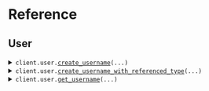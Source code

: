 # Reference
## User
<details><summary><code>client.user.<a href="src/seed/user/client.py">create_username</a>(...)</code></summary>
<dl>
<dd>

#### 🔌 Usage

<dl>
<dd>

<dl>
<dd>

```python
from seed import SeedRequestParameters

client = SeedRequestParameters(
    base_url="https://yourhost.com/path/to/api",
)
client.user.create_username(
    tags=["tags", "tags"],
    username="username",
    password="password",
    name="test",
)

```
</dd>
</dl>
</dd>
</dl>

#### ⚙️ Parameters

<dl>
<dd>

<dl>
<dd>

**tags:** `typing.Sequence[str]` 
    
</dd>
</dl>

<dl>
<dd>

**username:** `str` 
    
</dd>
</dl>

<dl>
<dd>

**password:** `str` 
    
</dd>
</dl>

<dl>
<dd>

**name:** `str` 
    
</dd>
</dl>

<dl>
<dd>

**request_options:** `typing.Optional[RequestOptions]` — Request-specific configuration.
    
</dd>
</dl>
</dd>
</dl>


</dd>
</dl>
</details>

<details><summary><code>client.user.<a href="src/seed/user/client.py">create_username_with_referenced_type</a>(...)</code></summary>
<dl>
<dd>

#### 🔌 Usage

<dl>
<dd>

<dl>
<dd>

```python
from seed import SeedRequestParameters

client = SeedRequestParameters(
    base_url="https://yourhost.com/path/to/api",
)
client.user.create_username_with_referenced_type(
    tags=["tags", "tags"],
    username="username",
    password="password",
    name="test",
)

```
</dd>
</dl>
</dd>
</dl>

#### ⚙️ Parameters

<dl>
<dd>

<dl>
<dd>

**tags:** `typing.Sequence[str]` 
    
</dd>
</dl>

<dl>
<dd>

**username:** `str` 
    
</dd>
</dl>

<dl>
<dd>

**password:** `str` 
    
</dd>
</dl>

<dl>
<dd>

**name:** `str` 
    
</dd>
</dl>

<dl>
<dd>

**request_options:** `typing.Optional[RequestOptions]` — Request-specific configuration.
    
</dd>
</dl>
</dd>
</dl>


</dd>
</dl>
</details>

<details><summary><code>client.user.<a href="src/seed/user/client.py">get_username</a>(...)</code></summary>
<dl>
<dd>

#### 🔌 Usage

<dl>
<dd>

<dl>
<dd>

```python
import datetime
import uuid

from seed import SeedRequestParameters
from seed.user import NestedUser, User

client = SeedRequestParameters(
    base_url="https://yourhost.com/path/to/api",
)
client.user.get_username(
    limit=1,
    id=uuid.UUID(
        "d5e9c84f-c2b2-4bf4-b4b0-7ffd7a9ffc32",
    ),
    date=datetime.date.fromisoformat(
        "2023-01-15",
    ),
    deadline=datetime.datetime.fromisoformat(
        "2024-01-15 09:30:00+00:00",
    ),
    bytes="SGVsbG8gd29ybGQh",
    user=User(
        name="name",
        tags=["tags", "tags"],
    ),
    user_list=[
        User(
            name="name",
            tags=["tags", "tags"],
        ),
        User(
            name="name",
            tags=["tags", "tags"],
        ),
    ],
    optional_deadline=datetime.datetime.fromisoformat(
        "2024-01-15 09:30:00+00:00",
    ),
    key_value={"keyValue": "keyValue"},
    optional_string="optionalString",
    nested_user=NestedUser(
        name="name",
        user=User(
            name="name",
            tags=["tags", "tags"],
        ),
    ),
    optional_user=User(
        name="name",
        tags=["tags", "tags"],
    ),
    exclude_user=User(
        name="name",
        tags=["tags", "tags"],
    ),
    filter="filter",
    long_param=1000000,
    big_int_param=1000000,
)

```
</dd>
</dl>
</dd>
</dl>

#### ⚙️ Parameters

<dl>
<dd>

<dl>
<dd>

**limit:** `int` 
    
</dd>
</dl>

<dl>
<dd>

**id:** `uuid.UUID` 
    
</dd>
</dl>

<dl>
<dd>

**date:** `dt.date` 
    
</dd>
</dl>

<dl>
<dd>

**deadline:** `dt.datetime` 
    
</dd>
</dl>

<dl>
<dd>

**bytes:** `str` 
    
</dd>
</dl>

<dl>
<dd>

**user:** `User` 
    
</dd>
</dl>

<dl>
<dd>

**user_list:** `typing.Sequence[User]` 
    
</dd>
</dl>

<dl>
<dd>

**key_value:** `typing.Dict[str, str]` 
    
</dd>
</dl>

<dl>
<dd>

**nested_user:** `NestedUser` 
    
</dd>
</dl>

<dl>
<dd>

**exclude_user:** `typing.Union[User, typing.Sequence[User]]` 
    
</dd>
</dl>

<dl>
<dd>

**filter:** `typing.Union[str, typing.Sequence[str]]` 
    
</dd>
</dl>

<dl>
<dd>

**long_param:** `int` 
    
</dd>
</dl>

<dl>
<dd>

**big_int_param:** `str` 
    
</dd>
</dl>

<dl>
<dd>

**optional_deadline:** `typing.Optional[dt.datetime]` 
    
</dd>
</dl>

<dl>
<dd>

**optional_string:** `typing.Optional[str]` 
    
</dd>
</dl>

<dl>
<dd>

**optional_user:** `typing.Optional[User]` 
    
</dd>
</dl>

<dl>
<dd>

**request_options:** `typing.Optional[RequestOptions]` — Request-specific configuration.
    
</dd>
</dl>
</dd>
</dl>


</dd>
</dl>
</details>

